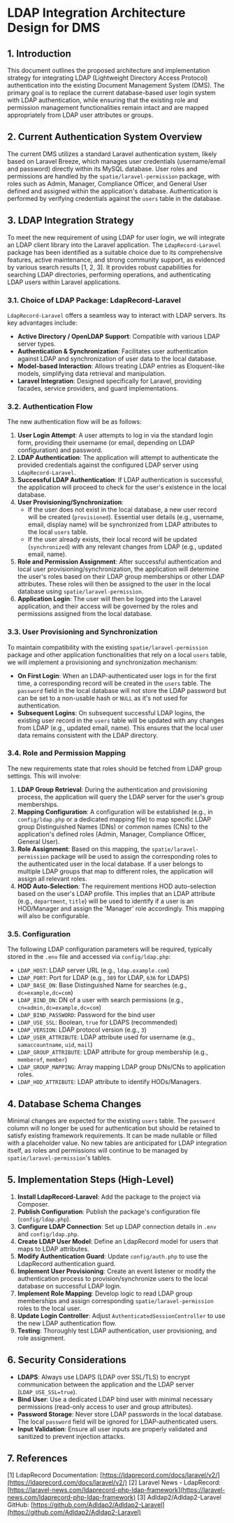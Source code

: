 # LDAP Integration Architecture Design for DMS

## 1. Introduction

This document outlines the proposed architecture and implementation strategy for integrating LDAP (Lightweight Directory Access Protocol) authentication into the existing Document Management System (DMS). The primary goal is to replace the current database-based user login system with LDAP authentication, while ensuring that the existing role and permission management functionalities remain intact and are mapped appropriately from LDAP user attributes or groups.

## 2. Current Authentication System Overview

The current DMS utilizes a standard Laravel authentication system, likely based on Laravel Breeze, which manages user credentials (username/email and password) directly within its MySQL database. User roles and permissions are handled by the `spatie/laravel-permission` package, with roles such as Admin, Manager, Compliance Officer, and General User defined and assigned within the application's database. Authentication is performed by verifying credentials against the `users` table in the database.

## 3. LDAP Integration Strategy

To meet the new requirement of using LDAP for user login, we will integrate an LDAP client library into the Laravel application. The `LdapRecord-Laravel` package has been identified as a suitable choice due to its comprehensive features, active maintenance, and strong community support, as evidenced by various search results [1, 2, 3]. It provides robust capabilities for searching LDAP directories, performing operations, and authenticating LDAP users within Laravel applications.

### 3.1. Choice of LDAP Package: LdapRecord-Laravel

`LdapRecord-Laravel` offers a seamless way to interact with LDAP servers. Its key advantages include:

*   **Active Directory / OpenLDAP Support**: Compatible with various LDAP server types.
*   **Authentication & Synchronization**: Facilitates user authentication against LDAP and synchronization of user data to the local database.
*   **Model-based Interaction**: Allows treating LDAP entries as Eloquent-like models, simplifying data retrieval and manipulation.
*   **Laravel Integration**: Designed specifically for Laravel, providing facades, service providers, and guard implementations.

### 3.2. Authentication Flow

The new authentication flow will be as follows:

1.  **User Login Attempt**: A user attempts to log in via the standard login form, providing their username (or email, depending on LDAP configuration) and password.
2.  **LDAP Authentication**: The application will attempt to authenticate the provided credentials against the configured LDAP server using `LdapRecord-Laravel`.
3.  **Successful LDAP Authentication**: If LDAP authentication is successful, the application will proceed to check for the user's existence in the local database.
4.  **User Provisioning/Synchronization**: 
    *   If the user does not exist in the local database, a new user record will be created (`provisioned`). Essential user details (e.g., username, email, display name) will be synchronized from LDAP attributes to the local `users` table.
    *   If the user already exists, their local record will be updated (`synchronized`) with any relevant changes from LDAP (e.g., updated email, name).
5.  **Role and Permission Assignment**: After successful authentication and local user provisioning/synchronization, the application will determine the user's roles based on their LDAP group memberships or other LDAP attributes. These roles will then be assigned to the user in the local database using `spatie/laravel-permission`.
6.  **Application Login**: The user will then be logged into the Laravel application, and their access will be governed by the roles and permissions assigned from the local database.

### 3.3. User Provisioning and Synchronization

To maintain compatibility with the existing `spatie/laravel-permission` package and other application functionalities that rely on a local `users` table, we will implement a provisioning and synchronization mechanism:

*   **On First Login**: When an LDAP-authenticated user logs in for the first time, a corresponding record will be created in the `users` table. The `password` field in the local database will not store the LDAP password but can be set to a non-usable hash or `NULL` as it's not used for authentication.
*   **Subsequent Logins**: On subsequent successful LDAP logins, the existing user record in the `users` table will be updated with any changes from LDAP (e.g., updated email, name). This ensures that the local user data remains consistent with the LDAP directory.

### 3.4. Role and Permission Mapping

The new requirements state that roles should be fetched from LDAP group settings. This will involve:

1.  **LDAP Group Retrieval**: During the authentication and provisioning process, the application will query the LDAP server for the user's group memberships.
2.  **Mapping Configuration**: A configuration will be established (e.g., in `config/ldap.php` or a dedicated mapping file) to map specific LDAP group Distinguished Names (DNs) or common names (CNs) to the application's defined roles (Admin, Manager, Compliance Officer, General User).
3.  **Role Assignment**: Based on this mapping, the `spatie/laravel-permission` package will be used to assign the corresponding roles to the authenticated user in the local database. If a user belongs to multiple LDAP groups that map to different roles, the application will assign all relevant roles.
4.  **HOD Auto-Selection**: The requirement mentions HOD auto-selection based on the user's LDAP profile. This implies that an LDAP attribute (e.g., `department`, `title`) will be used to identify if a user is an HOD/Manager and assign the 'Manager' role accordingly. This mapping will also be configurable.

### 3.5. Configuration

The following LDAP configuration parameters will be required, typically stored in the `.env` file and accessed via `config/ldap.php`:

*   `LDAP_HOST`: LDAP server URL (e.g., `ldap.example.com`)
*   `LDAP_PORT`: Port for LDAP (e.g., `389` for LDAP, `636` for LDAPS)
*   `LDAP_BASE_DN`: Base Distinguished Name for searches (e.g., `dc=example,dc=com`)
*   `LDAP_BIND_DN`: DN of a user with search permissions (e.g., `cn=admin,dc=example,dc=com`)
*   `LDAP_BIND_PASSWORD`: Password for the bind user
*   `LDAP_USE_SSL`: Boolean, `true` for LDAPS (recommended)
*   `LDAP_VERSION`: LDAP protocol version (e.g., `3`)
*   `LDAP_USER_ATTRIBUTE`: LDAP attribute used for username (e.g., `samaccountname`, `uid`, `mail`)
*   `LDAP_GROUP_ATTRIBUTE`: LDAP attribute for group membership (e.g., `memberof`, `member`)
*   `LDAP_GROUP_MAPPING`: Array mapping LDAP group DNs/CNs to application roles.
*   `LDAP_HOD_ATTRIBUTE`: LDAP attribute to identify HODs/Managers.

## 4. Database Schema Changes

Minimal changes are expected for the existing `users` table. The `password` column will no longer be used for authentication but should be retained to satisfy existing framework requirements. It can be made nullable or filled with a placeholder value. No new tables are anticipated for LDAP integration itself, as roles and permissions will continue to be managed by `spatie/laravel-permission`'s tables.

## 5. Implementation Steps (High-Level)

1.  **Install LdapRecord-Laravel**: Add the package to the project via Composer.
2.  **Publish Configuration**: Publish the package's configuration file (`config/ldap.php`).
3.  **Configure LDAP Connection**: Set up LDAP connection details in `.env` and `config/ldap.php`.
4.  **Create LDAP User Model**: Define an LdapRecord model for users that maps to LDAP attributes.
5.  **Modify Authentication Guard**: Update `config/auth.php` to use the LdapRecord authentication guard.
6.  **Implement User Provisioning**: Create an event listener or modify the authentication process to provision/synchronize users to the local database on successful LDAP login.
7.  **Implement Role Mapping**: Develop logic to read LDAP group memberships and assign corresponding `spatie/laravel-permission` roles to the local user.
8.  **Update Login Controller**: Adjust `AuthenticatedSessionController` to use the new LDAP authentication flow.
9.  **Testing**: Thoroughly test LDAP authentication, user provisioning, and role assignment.

## 6. Security Considerations

*   **LDAPS**: Always use LDAPS (LDAP over SSL/TLS) to encrypt communication between the application and the LDAP server (`LDAP_USE_SSL=true`).
*   **Bind User**: Use a dedicated LDAP bind user with minimal necessary permissions (read-only access to user and group attributes).
*   **Password Storage**: Never store LDAP passwords in the local database. The local `password` field will be ignored for LDAP-authenticated users.
*   **Input Validation**: Ensure all user inputs are properly validated and sanitized to prevent injection attacks.

## 7. References

[1] LdapRecord Documentation: [https://ldaprecord.com/docs/laravel/v2/](https://ldaprecord.com/docs/laravel/v2/)
[2] Laravel News - LdapRecord: [https://laravel-news.com/ldaprecord-php-ldap-framework](https://laravel-news.com/ldaprecord-php-ldap-framework)
[3] Adldap2/Adldap2-Laravel GitHub: [https://github.com/Adldap2/Adldap2-Laravel](https://github.com/Adldap2/Adldap2-Laravel)


